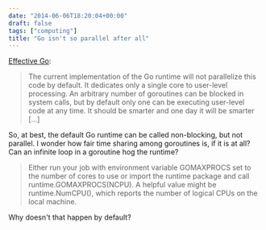 ```yaml
---
date: "2014-06-06T18:20:04+00:00"
draft: false
tags: ["computing"]
title: "Go isn't so parallel after all"
---
```


[Effective Go](http://golang.org/doc/effective_go.html):

>The current implementation of the Go runtime will not parallelize this code by default. It dedicates only a single core to user-level processing. An arbitrary number of goroutines can be blocked in system calls, but by default only one can be executing user-level code at any time. It should be smarter and one day it will be smarter […]

So, at best, the default Go runtime can be called non-blocking, but not parallel. I wonder how fair time sharing among goroutines is, if it is at all? Can an infinite loop in a goroutine hog the runtime?

>Either run your job with environment variable GOMAXPROCS set to the number of cores to use or import the runtime package and call runtime.GOMAXPROCS(NCPU). A helpful value might be runtime.NumCPU(), which reports the number of logical CPUs on the local machine.

Why doesn't that happen by default?

